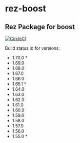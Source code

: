 # rez-boost
Rez Package for boost
----
[![CircleCI](https://circleci.com/gh/piratecrew/rez-boost.svg?style=svg)](https://circleci.com/gh/piratecrew/rez-boost)

Build status id for versions:
  - 1.70.0 *
  - 1.69.0
  - 1.68.0
  - 1.67.0
  - 1.66.0
  - 1.65.1 *
  - 1.64.0
  - 1.63.0
  - 1.62.0
  - 1.61.0
  - 1.60.0
  - 1.59.0
  - 1.58.0
  - 1.57.0
  - 1.56.0
  - 1.55.0 *